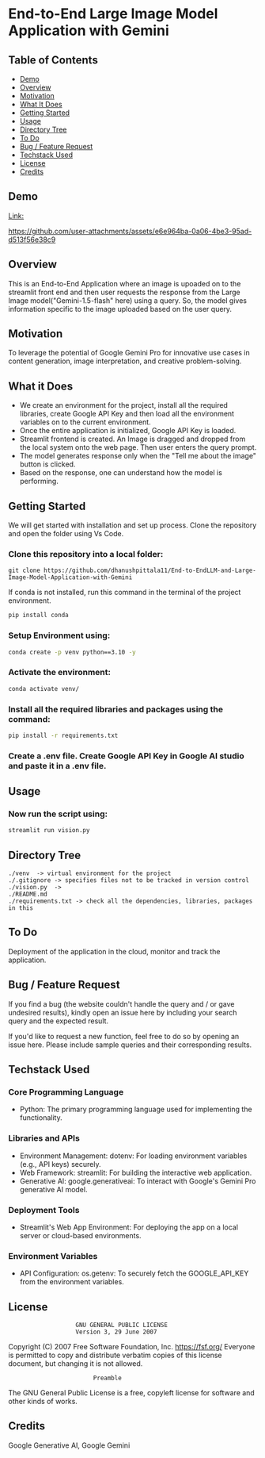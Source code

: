 # End-to-End  Large Image Model Application with Gemini

## Table of Contents
  * [Demo](#demo)
  * [Overview](#overview)
  * [Motivation](#motivation)
  * [What It Does](#what-it-does)
  * [Getting Started](#Getting-started)
  * [Usage](#usage)
  * [Directory Tree](#directory-tree)
  * [To Do](#to-do)
  * [Bug / Feature Request](#bug---feature-request)
  * [Techstack Used](#techstack-used)
  * [License](#license)
  * [Credits](#credits)

## Demo
[Link:](Project_Demo_Showcase.mp4)

https://github.com/user-attachments/assets/e6e964ba-0a06-4be3-95ad-d513f56e38c9

## Overview

This is an End-to-End Application where an image is upoaded on to the streamlit front end and then user requests the response from the Large Image model("Gemini-1.5-flash" here) using a query. So, the model gives information specific to the image uploaded based on the user query.

## Motivation

To leverage the potential of Google Gemini Pro for innovative use cases in content generation, image interpretation, and creative problem-solving.

## What it Does
  * We create an environment for the project, install all the required libraries, create Google API Key and then load all the environment 
    variables on to the current environment.
  * Once the entire application is initialized, Google API Key is loaded.
  * Streamlit frontend is created. An Image is dragged and dropped from the local system onto the web page. Then user enters the query prompt.
  * The model generates response only when the "Tell me about the image" button is clicked.
  * Based on the response, one can understand how the model is performing.
    
## Getting Started
  We will get started with installation and set up process. Clone the repository and open the folder using Vs Code.
  ### Clone this repository into a local folder:
  ```
  git clone https://github.com/dhanushpittala11/End-to-EndLLM-and-Large-Image-Model-Application-with-Gemini
  ```
  If conda is not installed, run this command in the terminal of the project environment.
  ```bash
  pip install conda
  ```
  ### Setup Environment using:
  ```bash
  conda create -p venv python==3.10 -y
  ```
  ### Activate the environment:
  ```bash
  conda activate venv/
  ```
  ### Install all the required libraries and packages using the command:
  ```bash
  pip install -r requirements.txt
  ```
  ### Create a .env file. Create Google API Key in Google AI studio and paste it in a .env file. 
## Usage
  ### Now run the script using:
  ```bash
  streamlit run vision.py
  ```
## Directory Tree
   ```
  ./venv  -> virtual environment for the project 
  ./.gitignore -> specifies files not to be tracked in version control
  ./vision.py  -> 
  ./README.md   
  ./requirements.txt -> check all the dependencies, libraries, packages in this
  ```
## To Do
   Deployment of the application in the cloud, monitor and track the application.
## Bug / Feature Request
   If you find a bug (the website couldn't handle the query and / or gave undesired results), kindly open an issue here by including your 
   search query and the expected result.
   
   If you'd like to request a new function, feel free to do so by opening an issue here. Please include sample queries and their corresponding 
   results.
## Techstack Used
   ### Core Programming Language
   * Python: The primary programming language used for implementing the functionality.
   ### Libraries and APIs
   * Environment Management:
     dotenv: For loading environment variables (e.g., API keys) securely.
   * Web Framework:
     streamlit: For building the interactive web application.
   * Generative AI:
     google.generativeai: To interact with Google's Gemini Pro generative AI model.

   ### Deployment Tools
   * Streamlit's Web App Environment: For deploying the app on a local server or cloud-based environments.
   ### Environment Variables
   * API Configuration:
     os.getenv: To securely fetch the GOOGLE_API_KEY from the environment variables.
## License
                       GNU GENERAL PUBLIC LICENSE
                       Version 3, 29 June 2007

 Copyright (C) 2007 Free Software Foundation, Inc. <https://fsf.org/>
 Everyone is permitted to copy and distribute verbatim copies
 of this license document, but changing it is not allowed.

                            Preamble

  The GNU General Public License is a free, copyleft license for
software and other kinds of works.

## Credits
   Google Generative AI, Google Gemini  
